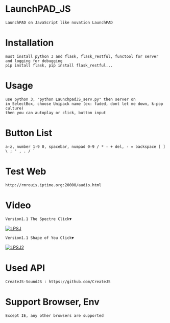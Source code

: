 # LaunchPAD_JS
	LaunchPAD on JavaScript like novation LaunchPAD

# Installation

	must install python 3 and flask, flask_restful, functool for server and logging for debugging
	pip install flask, pip install flask_restful...

# Usage

	use python 3, "python LaunchpadJS_serv.py" then server on
	in SelectBox, choose Unipack name (ex: faded, dont let me down, k-pop culture)
 	then you can autoplay or click, button input
  
# Button List

	a-z, number 1-9 0, spacebar, numpad 0-9 / * - + del, - = backspace [ ] \ ; ' , . / `

# Test Web

	http://rmrouis.iptime.org:20000/audio.html

# Video
	Version1.1 The Spectre Click▼
[![LPSJ](https://github.com/rouismia/LaunchPAD_JS/blob/V_1.1/img/V1.1/The%20Spectre.gif?raw=true)](https://youtu.be/d9dTKQ1jc1Y "LPSJ")
	
	Version1.1 Shape of You Click▼
[![LPSJ2](https://github.com/rouismia/LaunchPAD_JS/blob/V_1.1/img/V1.1/Shape%20of%20You.gif?raw=true)](https://youtu.be/d9dTKQ1jc1Y "LPSJ2")
# Used API

	CreateJS-SoundJS : https://github.com/CreateJS
	
# Support Browser, Env
	Except IE, any other browsers are supported

